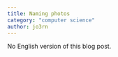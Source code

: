```yaml
---
title: Naming photos
category: "computer science"
author: jo3rn
---
```


No English version of this blog post.

